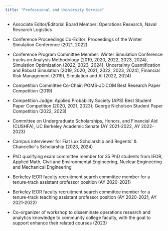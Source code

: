 ```yaml
---
title: "Professional and University Service"
---
```


+ Associate Editor/Editorial Board Member: Operations Research, Naval Research Logistics 

+ Conference Proceedings Co-Editor: Proceedings of the Winter Simulation Conference (2021, 2022)

+ Conference Program Committee Member: Winter Simulation Conference tracks on Analysis Methodology (2019, 2020, 2022, 2023, 2024), Simulation Optimization (2022, 2023, 2024), Uncertainty Quantification and Robust Simulation (2019, 2020, 2021, 2022, 2023, 2024), Financial Risk Management (2019), Simulation and AI (2022, 2024)

+ Competition Committee Co-Chair: POMS-JD.COM Best Research Paper Competition (2019)

+ Competition Judge: Applied Probability Society (APS) Best Student Paper Competition (2020, 2021, 2023); George Nicholson Student Paper Competition (2022, 2023)

+ Committee on Undergraduate Scholarships, Honors, and Financial Aid (CUSHFA), UC Berkeley Academic Senate (AY 2021-2022, AY 2022-2023)

+ Campus interviewer for Fiat Lux Scholarship and Regents' & Chancellor's Scholarship (2023, 2024)

+ PhD qualifying exam committee member for 35 PhD students from IEOR, Applied Math, Civil and Environmental Engineering, Nuclear Engineering and Mechanical Engineering

+ Berkeley IEOR faculty recruitment search committee member for a tenure-track assistant professor position (AY 2020-2021)

+ Berkeley IEOR faculty recruitment search committee member for a tenure-track teaching assistant professor position (AY 2020-2021, AY 2021-2022)

+ Co-organizer of workshop to disseminate operations research and analytics knowledge to community college faculty, with the goal to support enhance their related courses (2023) 
